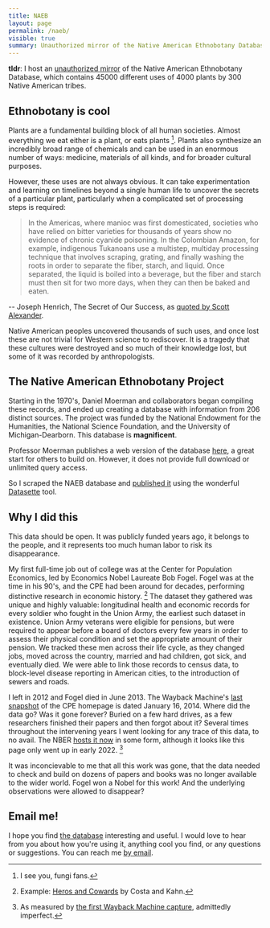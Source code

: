 ```yaml
---
title: NAEB
layout: page
permalink: /naeb/
visible: true
summary: Unauthorized mirror of the Native American Ethnobotany Database.
---
```


**tldr**: I host an [unauthorized mirror](https://naeb.louispotok.com) of the Native American Ethnobotany Database, which contains 45000 different uses of 4000 plants by 300 Native American tribes.

## Ethnobotany is cool

Plants are a fundamental building block of all human societies. Almost everything we eat either is a plant, or eats plants [^fungi]. Plants also synthesize an incredibly broad range of chemicals and can be used in an enormous number of ways: medicine, materials of all kinds, and for broader cultural purposes.

[^fungi]: I see you, fungi fans.

However, these uses are not always obvious. It can take experimentation and learning on timelines beyond a single human life to uncover the secrets of a particular plant, particularly when a complicated set of processing steps is required:

> In the Americas, where manioc was first domesticated, societies who have relied on bitter varieties for thousands of years show no evidence of chronic cyanide poisoning. In the Colombian Amazon, for example, indigenous Tukanoans use a multistep, multiday processing technique that involves scraping, grating, and finally washing the roots in order to separate the fiber, starch, and liquid. Once separated, the liquid is boiled into a beverage, but the fiber and starch must then sit for two more days, when they can then be baked and eaten.

-- Joseph Henrich, The Secret of Our Success, as [quoted by Scott Alexander](https://slatestarcodex.com/2019/06/04/book-review-the-secret-of-our-success/).

Native American peoples uncovered thousands of such uses, and once lost these are not trivial for Western science to rediscover. It is a tragedy that these cultures were destroyed and so much of their knowledge lost, but some of it was recorded by anthropologists. 

## The Native American Ethnobotany Project

Starting in the 1970's, Daniel Moerman and collaborators began compiling these records, and ended up creating a database with information from 206 distinct sources. The project was funded by the National Endowment for the Humanities, the National Science Foundation, and the University of Michigan-Dearborn. This database is **magnificent**.

Professor Moerman publishes a web version of the database [here](http://naeb.brit.org/), a great start for others to build on. However, it does not provide full download or unlimited query access.

So I scraped the NAEB database and [published it](https://naeb.louispotok.com/) using the wonderful [Datasette](https://datasette.io/) tool.

## Why I did this

This data should be open. It was publicly funded years ago, it belongs to the people, and it represents too much human labor to risk its disappearance.

My first full-time job out of college was at the Center for Population Economics, led by Economics Nobel Laureate Bob Fogel. Fogel was at the time in his 90's, and the CPE had been around for decades, performing distinctive research in economic history. [^heros] The dataset they gathered was unique and highly valuable: longitudinal health and economic records for every soldier who fought in the Union Army, the earliest such dataset in existence. Union Army veterans were eligible for pensions, but were required to appear before a board of doctors every few years in order to assess their physical condition and set the appropriate amount of their pension. We tracked these men across their life cycle, as they changed jobs, moved across the country, married and had children, got sick, and eventually died. We were able to link those records to census data, to block-level disease reporting in American cities, to the introduction of sewers and roads. 

[^heros]: Example: [Heros and Cowards](https://www.nber.org/books-and-chapters/heroes-and-cowards-social-face-war) by Costa and Kahn.

I left in 2012 and Fogel died in June 2013. The Wayback Machine's [last snapshot](https://web.archive.org/web/20140116023258/http://www.cpe.uchicago.edu/) of the CPE homepage is dated January 16, 2014. Where did the data go? Was it gone forever? Buried on a few hard drives, as a few researchers finished their papers and then forgot about it? Several times throughout the intervening years I went looking for any trace of this data, to no avail. The NBER [hosts it now](https://www.nber.org/programs-projects/projects-and-centers/Early%20Indicators%20of%20Later%20Work%20Levels,%20Disease%20and%20Death) in some form, although it looks like this page only went up in early 2022. [^caveat]

[^caveat]: As measured by [the first Wayback Machine capture](https://web.archive.org/web/20220000000000*/https://www.nber.org/programs-projects/projects-and-centers/Early%20Indicators%20of%20Later%20Work%20Levels%2C%20Disease%20and%20Death), admittedly imperfect.

It was inconcievable to me that all this work was gone, that the data needed to check and build on dozens of papers and books was no longer available to the wider world. Fogel won a Nobel for this work! And the underlying observations were allowed to disappear?

## Email me!

I hope you find [the database](https://naeb.louispotok.com) interesting and useful. I would love to hear from you about how you're using it, anything cool you find, or any questions or suggestions. You can reach me [by email](mailto:{{site.email}}).
